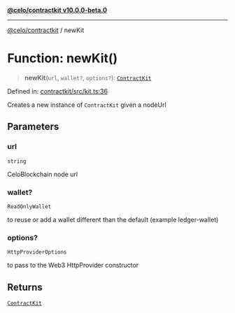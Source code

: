 [**@celo/contractkit v10.0.0-beta.0**](../README.md)

***

[@celo/contractkit](../globals.md) / newKit

# Function: newKit()

> **newKit**(`url`, `wallet?`, `options?`): [`ContractKit`](../classes/ContractKit.md)

Defined in: [contractkit/src/kit.ts:36](https://github.com/celo-org/developer-tooling/blob/master/packages/sdk/contractkit/src/kit.ts#L36)

Creates a new instance of `ContractKit` given a nodeUrl

## Parameters

### url

`string`

CeloBlockchain node url

### wallet?

`ReadOnlyWallet`

to reuse or add a wallet different than the default (example ledger-wallet)

### options?

`HttpProviderOptions`

to pass to the Web3 HttpProvider constructor

## Returns

[`ContractKit`](../classes/ContractKit.md)
